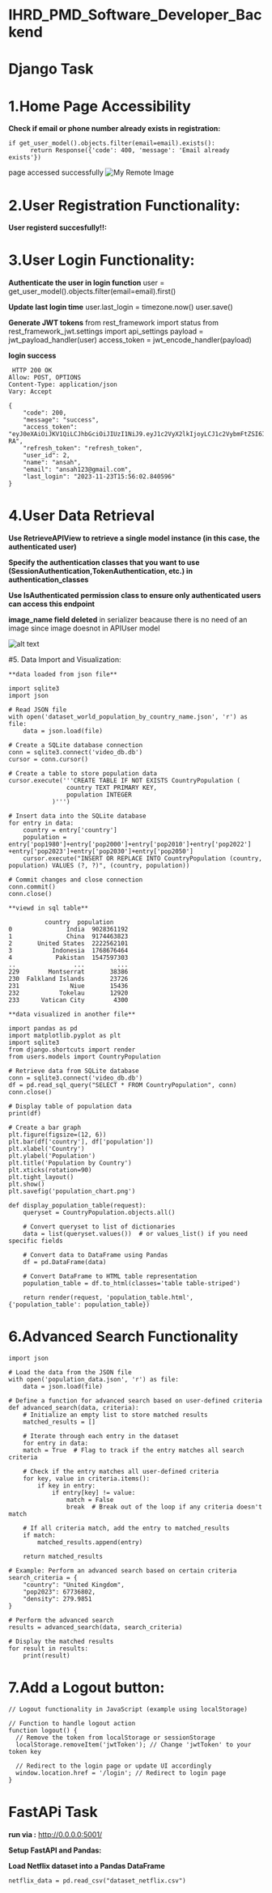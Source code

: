 # IHRD_PMD_Software_Developer_Backend

# Django Task


# 1.Home Page Accessibility
**Check if email or phone number already exists in registration:**

	if get_user_model().objects.filter(email=email).exists():
	      return Response({'code': 400, 'message': 'Email already exists'})

page accessed successfully
![My Remote Image](https://drive.google.com/file/d/1btYMhjLKNKOpSPbQ35u0I2t25cskyBzU/view?usp=sharing)

 
# 2.User Registration Functionality:
**User registerd succesfully!!:**	 
      
   
# 3.User Login Functionality:

**Authenticate the user in login function**
        user = get_user_model().objects.filter(email=email).first()
        
**Update last login time**
            user.last_login = timezone.now()
            user.save()
 
**Generate JWT tokens**
  from rest_framework import status
  from rest_framework_jwt.settings import api_settings
            payload = jwt_payload_handler(user)
            access_token = jwt_encode_handler(payload)
            
**login success**

	 HTTP 200 OK
	Allow: POST, OPTIONS
	Content-Type: application/json
	Vary: Accept

	{
	    "code": 200,
	    "message": "success",
	    "access_token": "eyJ0eXAiOiJKV1QiLCJhbGciOiJIUzI1NiJ9.eyJ1c2VyX2lkIjoyLCJ1c2VybmFtZSI6ImFuc2FoMTIzQGdtYWlsLmNvbSIsImV4cCI6MTcwMDc1NTI2MiwiZW1haWwiOiJhbnNhaDEyM0BnbWFpbC5jb20ifQ.4ZxVjPyBN1RxTD8KfxoONkqJbeIUh83gM2nbojXI-RA",
	    "refresh_token": "refresh_token",
	    "user_id": 2,
	    "name": "ansah",
	    "email": "ansah123@gmail.com",
	    "last_login": "2023-11-23T15:56:02.840596"
	}
	
# 4.User Data Retrieval

**Use RetrieveAPIView to retrieve a single model instance (in this case, the authenticated user)**

**Specify the authentication classes that you want to use 				   (SessionAuthentication,TokenAuthentication, etc.) in authentication_classes**

**Use IsAuthenticated permission class to ensure only authenticated users can access this endpoint**
 
**image_name field deleted** in serializer beacause there is no need of an image since image doesnot in APIUser model
 
 ![alt text](https://drive.google.com/file/d/1valyFi0SBcmWrS98fBJApP-PoYy3HVzX/view?usp=sharing)
 
#5. Data Import and Visualization:

	**data loaded from json file**
	
	import sqlite3
	import json

	# Read JSON file
	with open('dataset_world_population_by_country_name.json', 'r') as file:
	    data = json.load(file)

	# Create a SQLite database connection
	conn = sqlite3.connect('video_db.db')
	cursor = conn.cursor()

	# Create a table to store population data
	cursor.execute('''CREATE TABLE IF NOT EXISTS CountryPopulation (
		            country TEXT PRIMARY KEY,
		            population INTEGER
		        )''')

	# Insert data into the SQLite database
	for entry in data:
	    country = entry['country']
	    population = entry['pop1980']+entry['pop2000']+entry['pop2010']+entry['pop2022']					+entry['pop2023']+entry['pop2030']+entry['pop2050']
	    cursor.execute("INSERT OR REPLACE INTO CountryPopulation (country, population) VALUES (?, ?)", (country, population))

	# Commit changes and close connection
	conn.commit()
	conn.close()
		
	**viewd in sql table**
	
			  country  population
	0               India  9028361192
	1               China  9174463823
	2       United States  2222562101
	3           Indonesia  1768676464
	4            Pakistan  1547597303
	..                ...         ...
	229        Montserrat       38386
	230  Falkland Islands       23726
	231              Niue       15436
	232           Tokelau       12920
	233      Vatican City        4300
	
	**data visualized in another file**
	
	import pandas as pd
	import matplotlib.pyplot as plt
	import sqlite3
	from django.shortcuts import render
	from users.models import CountryPopulation

	# Retrieve data from SQLite database
	conn = sqlite3.connect('video_db.db')
	df = pd.read_sql_query("SELECT * FROM CountryPopulation", conn)
	conn.close()

	# Display table of population data
	print(df)

	# Create a bar graph
	plt.figure(figsize=(12, 6))
	plt.bar(df['country'], df['population'])
	plt.xlabel('Country')
	plt.ylabel('Population')
	plt.title('Population by Country')
	plt.xticks(rotation=90)
	plt.tight_layout()
	plt.show()
	plt.savefig('population_chart.png')

	def display_population_table(request):
	    queryset = CountryPopulation.objects.all()

	    # Convert queryset to list of dictionaries
	    data = list(queryset.values())  # or values_list() if you need specific fields

	    # Convert data to DataFrame using Pandas
	    df = pd.DataFrame(data)

	    # Convert DataFrame to HTML table representation
	    population_table = df.to_html(classes='table table-striped')

	    return render(request, 'population_table.html', {'population_table': population_table})
	    
	    
# 6.Advanced Search Functionality

	import json
	
	# Load the data from the JSON file
	with open('population_data.json', 'r') as file:
	    data = json.load(file)

	# Define a function for advanced search based on user-defined criteria
	def advanced_search(data, criteria):
	    # Initialize an empty list to store matched results
	    matched_results = []

	    # Iterate through each entry in the dataset
	    for entry in data:
		match = True  # Flag to track if the entry matches all search criteria

		# Check if the entry matches all user-defined criteria
		for key, value in criteria.items():
		    if key in entry:
		        if entry[key] != value:
		            match = False
		            break  # Break out of the loop if any criteria doesn't match

		# If all criteria match, add the entry to matched_results
		if match:
		    matched_results.append(entry)

	    return matched_results

	# Example: Perform an advanced search based on certain criteria
	search_criteria = {
	    "country": "United Kingdom",
	    "pop2023": 67736802,
	    "density": 279.9851
	}

	# Perform the advanced search
	results = advanced_search(data, search_criteria)

	# Display the matched results
	for result in results:
	    print(result)

# 7.Add a Logout button:

	// Logout functionality in JavaScript (example using localStorage)

	// Function to handle logout action
	function logout() {
	  // Remove the token from localStorage or sessionStorage
	  localStorage.removeItem('jwtToken'); // Change 'jwtToken' to your token key

	  // Redirect to the login page or update UI accordingly
	  window.location.href = '/login'; // Redirect to login page
	}
	
	
	
	
# FastAPi Task

**run via :** http://0.0.0.0:5001/

**Setup FastAPI and Pandas:**

**Load Netflix dataset into a Pandas DataFrame**

	netflix_data = pd.read_csv("dataset_netflix.csv")




